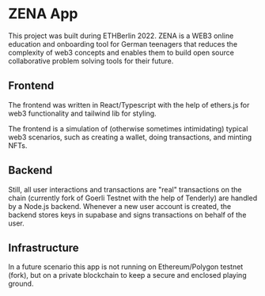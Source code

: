 # ZENA App 

This project was built during ETHBerlin 2022. ZENA is a WEB3 online education and onboarding tool for German teenagers that reduces the complexity of web3 concepts and enables them to build open source collaborative problem solving tools for their future.

## Frontend

The frontend was written in React/Typescript with the help of ethers.js for web3 functionality and tailwind lib for styling.

The frontend is a simulation of (otherwise sometimes intimidating) typical web3 scenarios, such as creating a wallet, doing transactions, and minting NFTs.

## Backend

Still, all user interactions and transactions are "real" transactions on the chain (currently fork of Goerli Testnet with the help of Tenderly) are handled by a Node.js backend. Whenever a new user account is created, the backend stores keys in supabase and signs transactions on behalf of the user.

## Infrastructure

In a future scenario this app is not running on Ethereum/Polygon testnet (fork), but on a private blockchain to keep a secure and enclosed playing ground.

